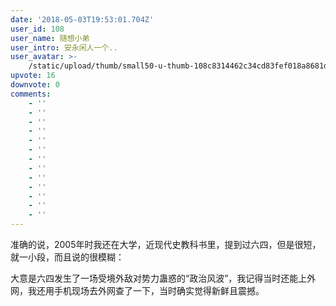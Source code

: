 ```yaml
---
date: '2018-05-03T19:53:01.704Z'
user_id: 108
user_name: 随想小弟
user_intro: 安永闲人一个..
user_avatar: >-
    /static/upload/thumb/small50-u-thumb-108c8314462c34cd83fef018a8681dece3de8f6ab2a.png
upvote: 16
downvote: 0
comments:
    - ''
    - ''
    - ''
    - ''
    - ''
    - ''
    - ''
    - ''
    - ''
    - ''
    - ''
    - ''
    - ''
---
```


准确的说，2005年时我还在大学，近现代史教科书里，提到过六四，但是很短，就一小段，而且说的很模糊：

大意是六四发生了一场受境外敌对势力蛊惑的“政治风波”，我记得当时还能上外网，我还用手机现场去外网查了一下，当时确实觉得新鲜且震撼。
